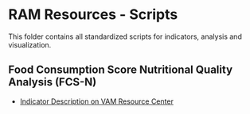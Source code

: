 # RAM Resources - Scripts
This folder contains all standardized scripts for indicators, analysis and visualization.

## Food Consumption Score Nutritional Quality Analysis (FCS-N)
- [Indicator Description on VAM Resource Center](https://resources.vam.wfp.org/data-analysis/quantitative/food-security/food-consumption-score)
